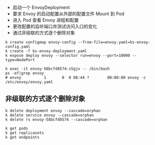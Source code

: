 



- 启动一个 EnvoyDeployment
- 要求 Envoy 的启动配置从外部的配置文件 Mount 到 Pod
- 进入 Pod 查看 Envoy 进程和配置
- 更改配置的监听端口并测试访问入口的变化
- 通过非级联的方式逐个删除对象




```shell
k create configmap envoy-config --from-file=envoy.yaml=ks-envoy-config.yaml
k create -f ks-envoy-deployment.yaml
k expose deploy envoy --selector run=envoy --port=10000 --type=NodePort
```


```shell
k exec -it envoy-58bcfd8574-s5gjv -- /bin/bash
ps -ef|grep envoy
# envoy          1       0  0 08:44 ?        00:00:00 envoy -c /etc/envoy/envoy.yaml
```



## 非级联的方式逐个删除对象
```shell
k delete deployment envoy --cascade=orphan
k delete service envoy --cascade=orphan
k delete rs envoy-58bcfd8574 --cascade=orphan

k get pods
k get replicasets
k get endpoints

```

